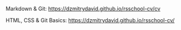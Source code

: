Markdown & Git: https://dzmitrydavid.github.io/rsschool-cv/cv

HTML, CSS & Git Basics: https://dzmitrydavid.github.io/rsschool-cv/
